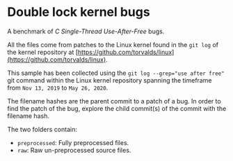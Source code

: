 # Double lock kernel bugs

A benchmark of _C Single-Thread Use-After-Free_ bugs.

All the files come from patches to the Linux kernel found in the `git log` of the kernel repository at [https://github.com/torvalds/linux](https://github.com/torvalds/linux).

This sample has been collected using the `git log --grep="use after free"` git command within the Linux kernel repository spanning the timeframe from `Nov 13, 2019` to `May 26, 2020`. 

The filename hashes are the parent commit to a patch of a bug. In order to find the patch of the bug, explore the child commit(s) of the commit with the filename hash.

The two folders contain:
- `preprocessed`: Fully preprocessed files.
- `raw`: Raw un-preprocessed source files.
